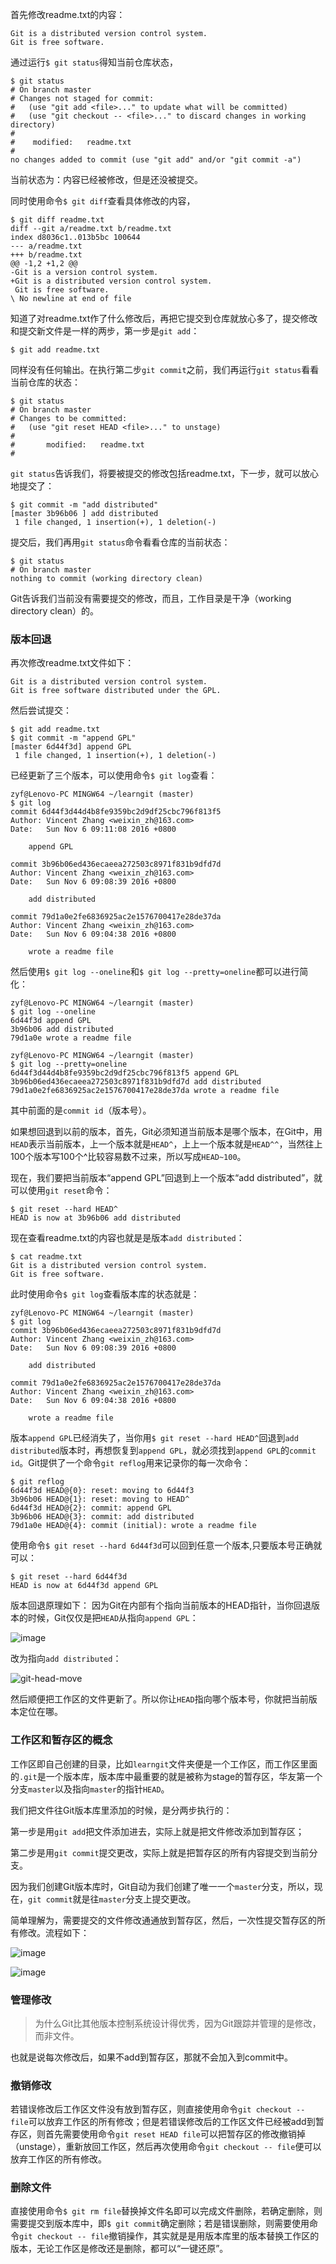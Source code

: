 
首先修改readme.txt的内容：
````
Git is a distributed version control system.
Git is free software.
````
通过运行`$ git status`得知当前仓库状态，
````
$ git status
# On branch master
# Changes not staged for commit:
#   (use "git add <file>..." to update what will be committed)
#   (use "git checkout -- <file>..." to discard changes in working directory)
#
#    modified:   readme.txt
#
no changes added to commit (use "git add" and/or "git commit -a")
````
当前状态为：内容已经被修改，但是还没被提交。

同时使用命令`$ git diff`查看具体修改的内容，
````
$ git diff readme.txt
diff --git a/readme.txt b/readme.txt
index d8036c1..013b5bc 100644
--- a/readme.txt
+++ b/readme.txt
@@ -1,2 +1,2 @@
-Git is a version control system.
+Git is a distributed version control system.
 Git is free software.
\ No newline at end of file
````
知道了对readme.txt作了什么修改后，再把它提交到仓库就放心多了，提交修改和提交新文件是一样的两步，第一步是`git add`：
````
$ git add readme.txt
````
同样没有任何输出。在执行第二步`git commit`之前，我们再运行`git status`看看当前仓库的状态：
```
$ git status
# On branch master
# Changes to be committed:
#   (use "git reset HEAD <file>..." to unstage)
#
#       modified:   readme.txt
#
````
`git status`告诉我们，将要被提交的修改包括readme.txt，下一步，就可以放心地提交了：
````
$ git commit -m "add distributed"
[master 3b96b06 ] add distributed
 1 file changed, 1 insertion(+), 1 deletion(-)
 ````
提交后，我们再用`git status`命令看看仓库的当前状态：
````
$ git status
# On branch master
nothing to commit (working directory clean)
````
Git告诉我们当前没有需要提交的修改，而且，工作目录是干净（working directory clean）的。

### 版本回退
再次修改readme.txt文件如下：
````
Git is a distributed version control system.
Git is free software distributed under the GPL.
````
然后尝试提交：
````
$ git add readme.txt
$ git commit -m "append GPL"
[master 6d44f3d] append GPL
 1 file changed, 1 insertion(+), 1 deletion(-)
 ````
已经更新了三个版本，可以使用命令`$ git log`查看：
````
zyf@Lenovo-PC MINGW64 ~/learngit (master)
$ git log
commit 6d44f3d44d4b8fe9359bc2d9df25cbc796f813f5
Author: Vincent Zhang <weixin_zh@163.com>
Date:   Sun Nov 6 09:11:08 2016 +0800

    append GPL

commit 3b96b06ed436ecaeea272503c8971f831b9dfd7d
Author: Vincent Zhang <weixin_zh@163.com>
Date:   Sun Nov 6 09:08:39 2016 +0800

    add distributed

commit 79d1a0e2fe6836925ac2e1576700417e28de37da
Author: Vincent Zhang <weixin_zh@163.com>
Date:   Sun Nov 6 09:04:38 2016 +0800

    wrote a readme file
````
然后使用`$ git log --oneline`和`$ git log --pretty=oneline`都可以进行简化：
````
zyf@Lenovo-PC MINGW64 ~/learngit (master)
$ git log --oneline
6d44f3d append GPL
3b96b06 add distributed
79d1a0e wrote a readme file

zyf@Lenovo-PC MINGW64 ~/learngit (master)
$ git log --pretty=oneline
6d44f3d44d4b8fe9359bc2d9df25cbc796f813f5 append GPL
3b96b06ed436ecaeea272503c8971f831b9dfd7d add distributed
79d1a0e2fe6836925ac2e1576700417e28de37da wrote a readme file
````
其中前面的是`commit id`（版本号）。

如果想回退到以前的版本，首先，Git必须知道当前版本是哪个版本，在Git中，用`HEAD`表示当前版本，上一个版本就是`HEAD^`，上上一个版本就是`HEAD^^`，当然往上100个版本写100个^比较容易数不过来，所以写成`HEAD~100`。

现在，我们要把当前版本“append GPL”回退到上一个版本“add distributed”，就可以使用`git reset`命令：
````
$ git reset --hard HEAD^
HEAD is now at 3b96b06 add distributed
`````
现在查看readme.txt的内容也就是是版本`add distributed`：
````
$ cat readme.txt
Git is a distributed version control system.
Git is free software.
````
此时使用命令`$ git log`查看版本库的状态就是：
````
zyf@Lenovo-PC MINGW64 ~/learngit (master)
$ git log
commit 3b96b06ed436ecaeea272503c8971f831b9dfd7d
Author: Vincent Zhang <weixin_zh@163.com>
Date:   Sun Nov 6 09:08:39 2016 +0800

    add distributed

commit 79d1a0e2fe6836925ac2e1576700417e28de37da
Author: Vincent Zhang <weixin_zh@163.com>
Date:   Sun Nov 6 09:04:38 2016 +0800

    wrote a readme file
````
版本`append GPL`已经消失了，当你用`$ git reset --hard HEAD^`回退到`add distributed`版本时，再想恢复到`append GPL`，就必须找到`append GPL`的`commit id`。Git提供了一个命令`git reflog`用来记录你的每一次命令：
````
$ git reflog
6d44f3d HEAD@{0}: reset: moving to 6d44f3
3b96b06 HEAD@{1}: reset: moving to HEAD^
6d44f3d HEAD@{2}: commit: append GPL
3b96b06 HEAD@{3}: commit: add distributed
79d1a0e HEAD@{4}: commit (initial): wrote a readme file

````
使用命令`$ git reset --hard 6d44f3d`可以回到任意一个版本,只要版本号正确就可以：
````
$ git reset --hard 6d44f3d
HEAD is now at 6d44f3d append GPL
````
版本回退原理如下：
因为Git在内部有个指向当前版本的HEAD指针，当你回退版本的时候，Git仅仅是把`HEAD`从指向`append GPL`：

![image](http://www.liaoxuefeng.com/files/attachments/001384907584977fc9d4b96c99f4b5f8e448fbd8589d0b2000/0)

改为指向`add distributed`：

![git-head-move](http://www.liaoxuefeng.com/files/attachments/001384907594057a873c79f14184b45a1a66b1509f90b7a000/0)

然后顺便把工作区的文件更新了。所以你让`HEAD`指向哪个版本号，你就把当前版本定位在哪。

### 工作区和暂存区的概念

工作区即自己创建的目录，比如`learngit`文件夹便是一个工作区，而工作区里面的`.git`是一个版本库，版本库中最重要的就是被称为stage的暂存区，华友第一个分支`master`以及指向`master`的指针`HEAD`。

我们把文件往Git版本库里添加的时候，是分两步执行的：

第一步是用`git add`把文件添加进去，实际上就是把文件修改添加到暂存区；

第二步是用`git commit`提交更改，实际上就是把暂存区的所有内容提交到当前分支。

因为我们创建Git版本库时，Git自动为我们创建了唯一一个`master`分支，所以，现在，`git commit`就是往`master`分支上提交更改。

简单理解为，需要提交的文件修改通通放到暂存区，然后，一次性提交暂存区的所有修改。流程如下：

![image](http://www.liaoxuefeng.com/files/attachments/001384907720458e56751df1c474485b697575073c40ae9000/0)

![image](http://www.liaoxuefeng.com/files/attachments/0013849077337835a877df2d26742b88dd7f56a6ace3ecf000/0)

### 管理修改
>为什么Git比其他版本控制系统设计得优秀，因为Git跟踪并管理的是修改，而非文件。

也就是说每次修改后，如果不add到暂存区，那就不会加入到commit中。

### 撤销修改
若错误修改后工作区文件没有放到暂存区，则直接使用命令`git checkout -- file`可以放弃工作区的所有修改；但是若错误修改后的工作区文件已经被add到暂存区，则首先需要使用命令`git reset HEAD file`可以把暂存区的修改撤销掉（unstage），重新放回工作区，然后再次使用命令`git checkout -- file`便可以放弃工作区的所有修改。

### 删除文件
直接使用命令`$ git rm file`替换掉文件名即可以完成文件删除，若确定删除，则需要提交到版本库中，即`$ git commit`确定删除；若是错误删除，则需要使用命令`git checkout -- file`撤销操作，其实就是是用版本库里的版本替换工作区的版本，无论工作区是修改还是删除，都可以“一键还原”。